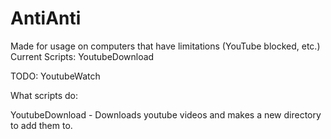 # AntiAnti
Made for usage on computers that have limitations (YouTube blocked, etc.)
Current Scripts:
YoutubeDownload

TODO:
YoutubeWatch

What scripts do:

YoutubeDownload - Downloads youtube videos and makes a new directory to add them to.
